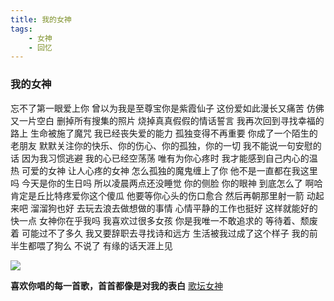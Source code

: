```yaml
---
title: 我的女神
tags:
	- 女神
	- 回忆
---
```


### 我的女神

忘不了第一眼爱上你
曾以为我是至尊宝你是紫霞仙子
这份爱如此漫长又痛苦
仿佛又一片空白
删掉所有搜集的照片
烧掉真真假假的情话誓言
我再次回到寻找幸福的路上
生命被施了魔咒
我已经丧失爱的能力
孤独变得不再重要
你成了一个陌生的老朋友
默默关注你的快乐、你的伤心、你的孤独，你的一切
我不能说一句安慰的话
因为我习惯逃避
我的心已经空荡荡
唯有为你心疼时
我才能感到自己内心的温热
可爱的女神
让人心疼的女神
怎么孤独的魔鬼缠上了你
他不是一直都在我这里吗
今天是你的生日吗
所以凌晨两点还没睡觉
你的侧脸
你的眼神
到底怎么了
啊哈
肯定是丘比特疼爱你这个傻瓜
他要等你心头的伤口愈合
然后再朝那里射一箭
动起来吧
溜溜狗也好
去玩去浪去做想做的事情
心情平静的工作也挺好
这样就能好的快一点
女神你在乎我吗
我喜欢过很多女孩
你是我唯一不敢追求的
等待着、颓废着
可能过不了多久
我又要辞职去寻找诗和远方
生活被我过成了这个样子
我的前半生都喂了狗么
不说了
有缘的话天涯上见

<!-- more -->

![](yy.jpg)

**喜欢你唱的每一首歌，首首都像是对我的表白**
[歌坛女神](20170813_111215.wav)